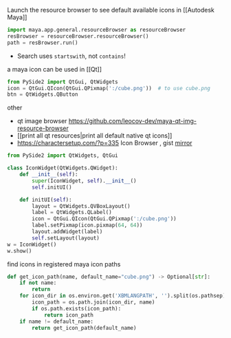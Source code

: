 Launch the resource browser to see default available icons in [[Autodesk Maya]]
```python
import maya.app.general.resourceBrowser as resourceBrowser
resBrowser = resourceBrowser.resourceBrowser()
path = resBrowser.run()
```
- Search uses `startswith`, not `contains`!


a maya icon can be used in [[Qt]]
```python
from PySide2 import QtGui, QtWidgets
icon = QtGui.QIcon(QtGui.QPixmap(':/cube.png'))  # to use cube.png
btn = QtWidgets.QButton
```

other
- qt image browser https://github.com/leocov-dev/maya-qt-img-resource-browser
- [[print all qt resources|print all default native qt icons]]
- https://charactersetup.com/?p=335 Icon Browser , gist [mirror](https://gist.github.com/hannesdelbeke/5d1a9c9b1d70ffbced64893e8d2c0156)

```python
from PySide2 import QtWidgets, QtGui

class IconWidget(QtWidgets.QWidget):
    def __init__(self):
        super(IconWidget, self).__init__()
        self.initUI()

    def initUI(self):
        layout = QtWidgets.QVBoxLayout()
        label = QtWidgets.QLabel()
        icon = QtGui.QIcon(QtGui.QPixmap(':/cube.png'))
        label.setPixmap(icon.pixmap(64, 64))
        layout.addWidget(label)
        self.setLayout(layout)
w = IconWidget()
w.show()
```

find icons in registered maya icon paths
```python
def get_icon_path(name, default_name="cube.png") -> Optional[str]:
    if not name:
        return
    for icon_dir in os.environ.get('XBMLANGPATH', '').split(os.pathsep):
        icon_path = os.path.join(icon_dir, name)
        if os.path.exists(icon_path):
            return icon_path
    if name != default_name:
        return get_icon_path(default_name)
```